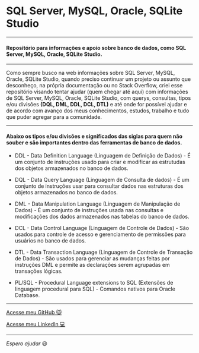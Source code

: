 # SQL Server, MySQL, Oracle, SQLite Studio

---

#### Repositório para informações e apoio sobre banco de dados, como SQL Server, MySQL, Oracle, SQLite Studio.

---

Como sempre busco na web informações sobre SQL Server, MySQL, Oracle, SQLite Studio, quando preciso continuar um projeto ou assunto que desconheço, na própria documentação ou no Stack Overflow, criei esse repositório visando tentar ajudar (quem chegar até aqui) com informações de SQL Server, MySQL, Oracle, SQLite Studio, com querys, consultas, tipos e/ou divisões __(DQL, DML, DDL, DCL, DTL)__ e até onde for possível ajudar e de acordo com avanço dos meus conhecimentos, estudos, trabalho e tudo que puder agregar para a comunidade.

---

#### Abaixo os tipos e/ou divisões e significados das siglas para quem não souber e são importantes dentro das ferramentas de banco de dados.

* DDL - Data Definition Language (Linguagem de Definição de Dados) - É um conjunto de instruções usado para criar e modificar as estrutudas dos objetos armazenados no banco de dados.

* DQL - Data Query Language (Linguagem de Consulta de dados) - É um conjunto de instruções usar para consultar dados nas estruturas dos objetos armazenados no banco de dados.

* DML - Data Manipulation Language (Linguagem de Manipulação de Dados) - É um conjunto de instruções usada nas consultas e modificações dos dados armazenados nas tabelas do banco de dados.

* DCL - Data Control Language (Linguagem de Controle de Dados) - São usados para controle de acesso e gerenciamento de permissões para usuários no banco de dados.

* DTL - Data Transaction Language (Linguagem de Controle de Transação de Dados) - São usados para gerenciar as mudanças feitas por instruções DML e permite as declarações serem agrupadas em transações lógicas.

* PL/SQL - Procedural Language extensions to SQL (Extensões de linguagem procedural para SQL) - Comandos nativos para Oracle Database.

---

[Acesse meu GitHub :cat:](https://github.com/Phelipe-Sempreboni)

[Acesse meu LinkedIn :computer:](https://www.linkedin.com/in/luiz-phelipe-utiama-sempreboni-319902169/)

---

_Espero ajudar_ :smiley:
